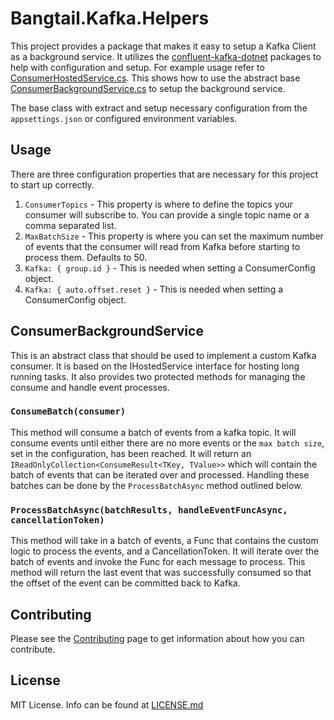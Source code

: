 # Bangtail.Kafka.Helpers

This project provides a package that makes it easy to setup a Kafka Client as a background service.  It utilizes the [confluent-kafka-dotnet](https://github.com/confluentinc/confluent-kafka-dotnet) packages to help with configuration and setup.  For example usage refer to [ConsumerHostedService.cs](Examples/Bangtail.Kafka.Example.Consumer/ConsumerHostedService.cs).  This shows how to use the abstract base [ConsumerBackgroundService.cs](Bangtail.Kafka.Helpers.AspNetCore/ConsumerBackgroundService.cs) to setup the background service.

The base class with extract and setup necessary configuration from the `appsettings.json` or configured environment variables.

## Usage

There are three configuration properties that are necessary for this project to start up correctly.
1. `ConsumerTopics` - This property is where to define the topics your consumer will subscribe to.  You can provide a single topic name or a comma separated list.
2. `MaxBatchSize` - This property is where you can set the maximum number of events that the consumer will read from Kafka before starting to process them. Defaults to 50.
3. `Kafka: { group.id }` - This is needed when setting a ConsumerConfig object.
4. `Kafka: { auto.offset.reset }` - This is needed when setting a ConsumerConfig object.

## ConsumerBackgroundService

This is an abstract class that should be used to implement a custom Kafka consumer.  It is based on the IHostedService interface for hosting long running tasks. It also provides two protected methods for managing the consume and handle event processes.

### `ConsumeBatch(consumer)`

This method will consume a batch of events from a kafka topic.  It will consume events until either there are no more events or the `max batch size`, set in the configuration, has been reached.  It will return an `IReadOnlyCollection<ConsumeResult<TKey, TValue>>` which will contain the batch of events that can be iterated over and processed. Handling these batches can be done by the `ProcessBatchAsync` method outlined below.

### `ProcessBatchAsync(batchResults, handleEventFuncAsync, cancellationToken)`

This method will take in a batch of events, a Func that contains the custom logic to process the events, and a CancellationToken.  It will iterate over the batch of events and invoke the Func for each message to process.  This method will return the last event that was successfully consumed so that the offset of the event can be committed back to Kafka.

## Contributing

Please see the [Contributing](CONTRIBUTING.md) page to get information about how you can contribute.

## License

MIT License. Info can be found at [LICENSE.md](LICENSE.md)